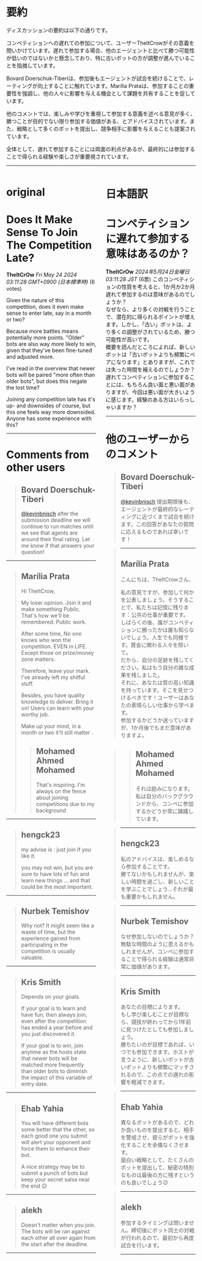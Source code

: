 # 要約 
ディスカッションの要約は以下の通りです。

コンペティションへの遅れての参加について、ユーザーTheItCrowがその意義を問いかけています。遅れて参加する場合、他のエージェントと比べて勝つ可能性が低いのではないかと懸念しており、特に古いボットの方が調整が進んでいることを指摘しています。

Bovard Doerschuk-Tiberiは、参加後もエージェントが試合を続けることで、レーティングが向上することに触れています。Marília Prataは、参加することの重要性を強調し、他の人々に影響を与える機会として課題を共有することを促しています。

他のコメントでは、楽しみや学びを重視して参加する意義を述べる意見が多く、勝つことが目的でない限り参加する価値がある、とアドバイスされています。また、戦略として多くのボットを提出し、競争相手に影響を与えることも提案されています。

全体として、遅れて参加することには両面の利点があるが、最終的には参加することで得られる経験や楽しさが重要視されています。

---


<style>
.column-left{
  float: left;
  width: 47.5%;
  text-align: left;
}
.column-right{
  float: right;
  width: 47.5%;
  text-align: left;
}
.column-one{
  float: left;
  width: 100%;
  text-align: left;
}
</style>


<div class="column-left">

# original

# Does It Make Sense To Join The Competition Late?

**TheItCrOw** *Fri May 24 2024 03:11:28 GMT+0900 (日本標準時)* (6 votes)

Given the nature of this competition, does it even make sense to enter late, say in a month or two?

Because more battles means potentially more points. "Older" bots are also way more likely to win, given that they've been fine-tuned and adjusted more. 

I've read in the overview that newer bots will be paired "more often than older bots", but does this negate the lost time?

Joining any competition late has it's up- and downsides of course, but this one feels way more downsided. Anyone has some experience with this?



---

 # Comments from other users

> ## Bovard Doerschuk-Tiberi
> 
> [@kevinbnisch](https://www.kaggle.com/kevinbnisch) after the submission deadline we will continue to run matches until we see that agents are around their final rating. Let me know if that answers your question!
> 
> 
> 


---

> ## Marília Prata
> 
> Hi TheItCrow,
> 
> My loser opinion. Join it and make something Public. That's how we'll be remembered: Public work.
> 
> After some time, No one knows who won the competition. EVEN in LIFE. Except those on prize/money zone matters.
> 
> Therefore, leave your mark. I've already left my shitful stuff.
> 
> Besides, you have quality knowledge to deliver. Bring it on! Users can learn with your worthy job. 
> 
> Make up your mind, in a month or two it'll still matter .
> 
> 
> 
> > ## Mohamed Ahmed Mohamed
> > 
> > That's inspiring. I'm always on the fence about joining competitions due to my background
> > 
> > 
> > 


---

> ## hengck23
> 
> my advise is : just join if you like it.
> 
> you may not win, but you are sure to have lots of fun and learn new things … and that could be the most important.
> 
> 
> 


---

> ## Nurbek Temishov
> 
> Why not? It might seem like a waste of time, but the experience gained from participating in the competition is usually valuable.
> 
> 
> 


---

> ## Kris Smith
> 
> Depends on your goals. 
> 
> If your goal is to learn and have fun, then always join, even after the competition has ended a year before and you just discovered it.
> 
> If your goal is to win, join anytime as the hosts state that newer bots will be matched more frequently than older bots to diminish the impact of this variable of entry date.
> 
> 
> 


---

> ## Ehab Yahia
> 
> You will have different bots some better that the other, so each good one you submit will alert your opponent and force them to enhance their bot.
> 
> A nice strategy may be to submit a punch of bots but keep your secret salsa near the end 😉
> 
> 
> 


---

> ## alekh
> 
> Doesn't matter when you join. The bots will be ran against each other all over again from the start after the deadline.
> 
> 
> 


---



</div>
<div class="column-right">

# 日本語訳

# コンペティションに遅れて参加する意味はあるのか？
**TheItCrOw** *2024年5月24日金曜日 03:11:28 JST* (6票)
このコンペティションの性質を考えると、1か月か2か月遅れて参加するのは意味があるのでしょうか？  
なぜなら、より多くの対戦を行うことで、潜在的に得られるポイントが増えます。しかし、「古い」ボットは、より多くの調整がされているため、勝つ可能性が高いです。  
概要を読んだところによれば、新しいボットは「古いボットよりも頻繁にペアになります」とありますが、これでは失った時間を補えるのでしょうか？  
遅れてコンペティションに参加することには、もちろん良い面と悪い面がありますが、今回は悪い面が大きいように感じます。経験のある方はいらっしゃいますか？

---
# 他のユーザーからのコメント
> ## Bovard Doerschuk-Tiberi
> 
> [@kevinbnisch](https://www.kaggle.com/kevinbnisch) 提出期限後も、エージェントが最終的なレーティングに近づくまで試合を続けます。この回答があなたの質問に応えるものであれば幸いです！

> ---
> ## Marília Prata
> 
> こんにちは、TheItCrowさん、
> 
> 私の意見ですが、参加して何かを公表しましょう。そうすることで、私たちは記憶に残ります：公共の仕事が重要です。  
> しばらくの後、誰がコンペティションに勝ったかは誰も知らないでしょう。人生でも同様です。賞金に関わる人々を除いて。  
> だから、自分の足跡を残してください。私はもう自分の雑な成果を残しました。  
> それに、あなたは質の高い知識を持っています。そこを見せつけるべきです！ユーザーはあなたの素晴らしい仕事から学べます。  
> 参加するかどうか迷っていますが、1か月後でもまだ意味がありますよ。

> > ## Mohamed Ahmed Mohamed
> > 
> > それは励みになります。私は自分のバックグラウンドから、コンペに参加するかどうか常に躊躇しています。

> ---
> ## hengck23
> 
> 私のアドバイスは、楽しめるなら参加することです。  
> 勝てないかもしれませんが、楽しい時間を過ごし、新しいことを学ぶことでしょう…それが最も重要かもしれません。

> ---
> ## Nurbek Temishov
> 
> なぜ参加しないのでしょうか？無駄な時間のように思えるかもしれませんが、コンペに参加することで得られる経験は通常非常に価値があります。

> ---
> ## Kris Smith
> 
> あなたの目標によります。  
> もし学び楽しむことが目標なら、競技が終わってから1年前に見つけたとしても参加しましょう。  
> 勝ちたいのが目標であれば、いつでも参加できます。ホストが言うように、新しいボットが古いボットよりも頻繁にマッチされるので、この点での遅れの影響を軽減できます。

> ---
> ## Ehab Yahia
> 
> 異なるボットがあるので、どれか良いものを提出すると、相手を警戒させ、彼らがボットを強化することを余儀なくさせます。  
> 面白い戦略として、たくさんのボットを提出して、秘密の特別なものは最後の方に残すというのも良いでしょう😉

> ---
> ## alekh
> 
> 参加するタイミングは問いません。締切後にボット同士の対戦が行われるので、最初から再度試合を行います。

> ---


</div>